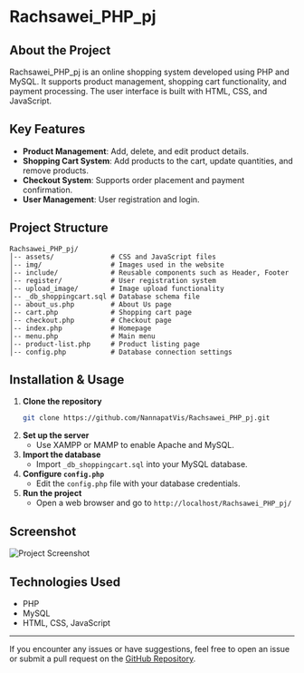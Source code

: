 # Rachsawei_PHP_pj

## About the Project
Rachsawei_PHP_pj is an online shopping system developed using PHP and MySQL. It supports product management, shopping cart functionality, and payment processing. The user interface is built with HTML, CSS, and JavaScript.

## Key Features
- **Product Management**: Add, delete, and edit product details.
- **Shopping Cart System**: Add products to the cart, update quantities, and remove products.
- **Checkout System**: Supports order placement and payment confirmation.
- **User Management**: User registration and login.

## Project Structure
```
Rachsawei_PHP_pj/
│-- assets/              # CSS and JavaScript files
│-- img/                 # Images used in the website
│-- include/             # Reusable components such as Header, Footer
│-- register/            # User registration system
│-- upload_image/        # Image upload functionality
│-- _db_shoppingcart.sql # Database schema file
│-- about_us.php         # About Us page
│-- cart.php             # Shopping cart page
│-- checkout.php         # Checkout page
│-- index.php            # Homepage
│-- menu.php             # Main menu
│-- product-list.php     # Product listing page
│-- config.php           # Database connection settings
```

## Installation & Usage
1. **Clone the repository**
   ```bash
   git clone https://github.com/NannapatVis/Rachsawei_PHP_pj.git
   ```
2. **Set up the server**
   - Use XAMPP or MAMP to enable Apache and MySQL.
3. **Import the database**
   - Import `_db_shoppingcart.sql` into your MySQL database.
4. **Configure `config.php`**
   - Edit the `config.php` file with your database credentials.
5. **Run the project**
   - Open a web browser and go to `http://localhost/Rachsawei_PHP_pj/`
  
## Screenshot
![Project Screenshot](https://drive.google.com/uc?id=1q6-xtxMStpALy8ebPZ3v41KukOoz48gP)



## Technologies Used
- PHP
- MySQL
- HTML, CSS, JavaScript

---
If you encounter any issues or have suggestions, feel free to open an issue or submit a pull request on the [GitHub Repository](https://github.com/NannapatVis/Rachsawei_PHP_pj).

